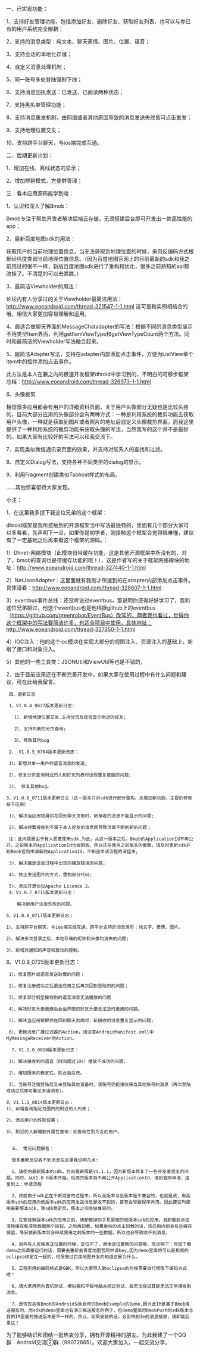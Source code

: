  一、已实现功能：

1、支持好友管理功能，包括添加好友、删除好友、获取好友列表，也可以与你已有的用户系统完全解耦；

2、支持的消息类型：纯文本、聊天表情、图片、位置、语音；

3、支持会话的本地化存储；

4、自定义消息处理机制；

5、同一账号多处登陆强制下线；

6、支持消息回执发送：已发送、已阅读两种状态；

7、支持黑名单管理功能；

8、支持消息重发机制，由网络或者其他原因导致的消息发送失败皆可点击重发；

9、支持地理位置交友；

10、支持跨平台聊天，与ios端完成互通。


二、后期更新计划：

1、增加在线、离线状态的显示；

2、增加群聊模式，方便群管理；

三：看本应用源码能学到啥：

1、认识和深入了解Bmob：

Bmob专注于帮助开发者解决后端云存储，无须搭建后台即可开发出一款高性能的app；

2、最新百度地图sdk的用法：

获取用户的当前地理位置信息，当无法获取到地理位置的时候，采用反编码方式根据经纬度查询当前地理位置信息。（因为百度地图官网上的目前最新的sdk和我之前用过的很不一样，新版百度地图sdk进行了重构和优化，很多之前熟知的api都改掉了。不清楚的可以去瞧瞧。）

3、最简洁Viewholder的用法：

论坛内有人分享过的关于Viewholder最简洁用法：http://www.eoeandroid.com/thread-321547-1-1.html
这可是和实例相结合的哦，相信大家更加容易理解和运用。

4、最适合做聊天界面的MessageChatadapter的写法：根据不同的消息类型展示不用类型Item界面，利用getItemViewType和getViewTypeCount两个方法。同时和最简洁的Viewholder写法融合起来。

5、超简洁Adapter写法，支持在adapter内部添加点击事件，方便为ListView单个item中的控件添加点击事件。

此方法是本人在藤之内的极速开发框架dhroid中学习到的，不明白的可移步框架总档：http://www.eoeandroid.com/thread-326973-1-1.html

6、头像裁剪

相信很多应用都会有用户的详细资料页面，关于用户头像部分无疑也是比较头疼的，目前大部分应用的头像部分会有两种方式：一种是利用系统的裁剪功能去获取用户头像，一种就是获取到图片或者照片的地址后自定义头像裁剪界面。而我这里提供了一种利用系统的裁剪功能来获取头像的写法，当然我写的这个并不是最好的。如果大家有比较好的写法可以和我交流下。

7、实现类似微信通讯录页面的效果，并支持对联系人的查找和过滤。

8、自定义Dialog写法，支持各种不同类型的dialog的显示。

9、利用Fragment创建类似Tabhost样式的布局。

......其他惊喜留待大家发现。

小注：

1、在这里我多提下我这位兄弟的这个框架：

dhroid框架是我所接触到的开源框架当中写法最独特的，里面有几个部分大家可以多看看，先声明下一点，如果你是初学者，刚接触这个框架会觉得很难懂，建议有了一定基础之后再来看这个框架的源码。：

1）Dhnet-网络模块（此模块自带缓存功能，这是其他开源框架中所没有的，对了，bmob的查询也是带缓存功能的哦！），这是作者写的关于框架网络模块的地址：http://www.eoeandroid.com/thread-327440-1-1.html

2）NetJsonAdapter：这里面就有我刚才所提到的在adapter内部添加点击事件。具体请看：http://www.eoeandroid.com/thread-328607-1-1.html

3）eventbus事件总线：还没听说过eventbus，那说明你还得好好学习了，我和这位兄弟聊过，他这个eventbus也是他根据github上的eventbus（https://github.com/greenrobot/EventBus）改写的，两者我也看过，觉得他这个框架中的写法要简洁许多，也适合项目中使用。具体地址：http://www.eoeandroid.com/thread-327350-1-1.html

4）IOC注入：他的这个ioc模块在实现大部分的视图注入、资源注入的基础上，新增了接口和对象注入。

5）其他的一些工具类：JSONUtil和ViewUtil等也是不错的，

2、由于目前应用还在不断完善开发中，如果大家在使用过程中有什么问题和建议，可在此给我留言。

     四、更新日志

     1、V1.0.4_0627版本更新日志:
     
       1）、新增地理位置交友.支持分页及是否显示附近的好友;

       2）、支持列表的分页查询;

       3）、修改其他bug

     2、 V1.0.5_0704版本更新日志：

     1）、新增对单一用户的语音消息的发送;

     2）、修复分页查询附近的人和好友列表时出现重复数据的问题;

     3)、 修复其他bug。

    3、V1.0.6_0711版本更新日志（这一版本只对sdk进行部分重构，未增加新功能，主要的修改在于应用）

     1)、解决当应用锁屏后在回到聊天页面时，新接收的消息不能显示的问题;

     2)、解决频繁接收到不属于本人好友的消息而导致页面不断刷新的问题；

     注：此问题是由于有人恶意使用sdk,为此，从这一版本之后，Bmob的ApplicationId不再公开，之前版本的ApplicationId也会回收，所以还在使用之前版本的童靴，请及时更新sdk并到Bmob官网申请新的ApplicationId，不知道申请流程的请猛击;

     3)、解决播放语音过程中出现的播放错误的问题;

     4)、修正发送图片的方式，重构部分代码;

     5)、添加开源协议Apache Licence 2。
     4、V1.0.7_0715版本更新日志：

        解决新用户注册失败的问题。
     
    5、V1.0.8_0717版本更新日志：

    1）、支持跨平台聊天，与ios端完成互通，跨平台支持的消息类型：纯文字、表情、图片。

    2）、解决多次登录之后，本地存储的昵称和头像均消失的问题;

    3）、新增对通知的声音和震动的控制。

6、V1.0.9_0725版本更新日志：

     1）、修复图片或语音发送较慢的问题；

     2）、修复注册成功之后退出应用之后再次回到登陆页的问题；

     3）、修复部分机型接收到的语音消息无法播放的问题

     4）、解决好友头像更换后会话界面的好友头像无法及时更换的问题。

     5）、解决当应用锁屏后在回到聊天页面时，新接收的消息重复显示的问题;
      
     6）、更换消息广播过滤器的Action，请注意AndroidManifest.xmll中MyMessageReceiver的Action。

      7、V1.1.0_0810版本更新日志：

     1）、解决接收到的语音（时间超过10s）播放不成功的问题。

     2）、增加服务的稳定性，防止被杀死。

     3）、当账号注销登陆后又未登陆其他设备时，该账号仍能接收来自其他账号的消息（再次登陆成功之后即可看见未读消息）。

    8、V1.1.1_0814版本更新日志：
    1）、新增查询指定范围内的附近的人列表；

    2）、添加用户的性别设置；

    3）、附近的人新增额外属性查询：如查询性别为女的用户。


      五、 常见问题解答：

      很多童靴反应收不到消息在这里我说明几点:

      1、请使用最新版本的sdk，目前最新版是V1.1.1，因为新版本修复了一些开发者提出的问题。同时，从V1.0.6版本开始，后面的版本将不再公开ApplicationId，请到官网申请，这里附上：申请流程

      2、目前由于sdk正在不断完善的过程中，所以高版本与低版本是不兼容的，也就是说，用高版本sdk的应用向低版本sdk的应用发送消息是收不到的，甚至会导致程序奔溃。因此建议均使用最新版本sdk，等sdk稳定后，版本之间会做兼容的。

      3、在安装新版本sdk的应用之前，请卸载掉你手机里面的低版本sdk的应用，且卸载前点击清除缓存和清除数据两个按钮，之后再卸载，如果单纯的点击卸载的话，该应用内部会有些缓存保留，等安装新版本后会继续使用之前版本的一些数据，所以也会导致收不到消息。

      4、另外有人反映发送位置的时候，定位不了，谢谢这位童靴的问题哦，现说明下：你是下载demo之后直接运行的话，需要去重新去百度地图官网申请key,因为demo里面的可以是和我的eclipse绑定在一起的，相信做过百度地图开发的知道这是为什么。

      5、工程所用的编码格式是GBK，所以大家导入到eclipse的时候需要自行修改下编码方式哦！

      6、请大家用两台真机测试，模拟器和平板电脑未经过测试，故无法保证其能无法正常接收到消息。

      7、是否安装有Bmob的AndroidSdk自带的BmobExample的Demo,因为此IM是基于Bmob推送服务的，而sdk的demo里面也有演示推送服务的例子，但demo里面的BmobPush的sdk版本与我的IM里面的推送版本是不一样的，所以，如果安装的话，会影响到Im的消息接收，请卸载后重试！
     


为了能够结识和团结一批热衷分享，拥有开源精神的朋友。为此我建了一个QQ群：Android交流②群（99072665）。欢迎大家加入，一起交流分享。
